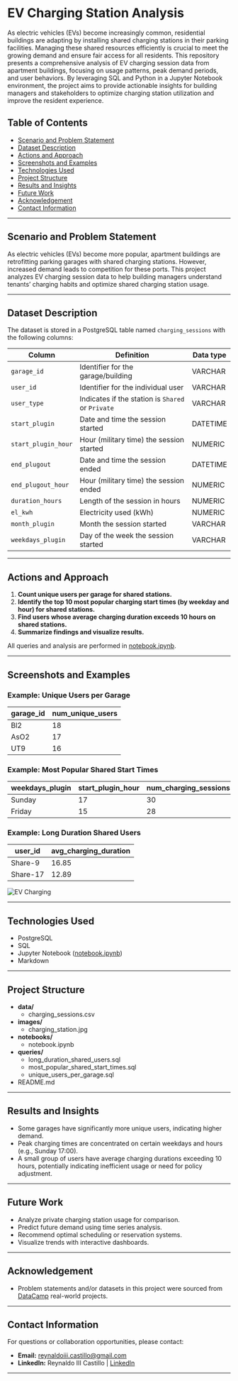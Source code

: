 # EV Charging Station Analysis

As electric vehicles (EVs) become increasingly common, residential buildings are adapting by installing shared charging stations in their parking facilities. Managing these shared resources efficiently is crucial to meet the growing demand and ensure fair access for all residents. This repository presents a comprehensive analysis of EV charging session data from apartment buildings, focusing on usage patterns, peak demand periods, and user behaviors. By leveraging SQL and Python in a Jupyter Notebook environment, the project aims to provide actionable insights for building managers and stakeholders to optimize charging station utilization and improve the resident experience.

## Table of Contents

- [Scenario and Problem Statement](#scenario-and-problem-statement)
- [Dataset Description](#dataset-description)
- [Actions and Approach](#actions-and-approach)
- [Screenshots and Examples](#screenshots-and-examples)
- [Technologies Used](#technologies-used)
- [Project Structure](#project-structure)
- [Results and Insights](#results-and-insights)
- [Future Work](#future-work)
- [Acknowledgement](#acknowledgement)
- [Contact Information](#contact-information)

---

## Scenario and Problem Statement

As electric vehicles (EVs) become more popular, apartment buildings are retrofitting parking garages with shared charging stations. However, increased demand leads to competition for these ports. This project analyzes EV charging session data to help building managers understand tenants’ charging habits and optimize shared charging station usage.

---

## Dataset Description

The dataset is stored in a PostgreSQL table named `charging_sessions` with the following columns:

| Column              | Definition                                        | Data type |
| ------------------- | ------------------------------------------------- | --------- |
| `garage_id`         | Identifier for the garage/building                | VARCHAR   |
| `user_id`           | Identifier for the individual user                | VARCHAR   |
| `user_type`         | Indicates if the station is `Shared` or `Private` | VARCHAR   |
| `start_plugin`      | Date and time the session started                 | DATETIME  |
| `start_plugin_hour` | Hour (military time) the session started          | NUMERIC   |
| `end_plugout`       | Date and time the session ended                   | DATETIME  |
| `end_plugout_hour`  | Hour (military time) the session ended            | NUMERIC   |
| `duration_hours`    | Length of the session in hours                    | NUMERIC   |
| `el_kwh`            | Electricity used (kWh)                            | NUMERIC   |
| `month_plugin`      | Month the session started                         | VARCHAR   |
| `weekdays_plugin`   | Day of the week the session started               | VARCHAR   |

---

## Actions and Approach

1. **Count unique users per garage for shared stations.**
2. **Identify the top 10 most popular charging start times (by weekday and hour) for shared stations.**
3. **Find users whose average charging duration exceeds 10 hours on shared stations.**
4. **Summarize findings and visualize results.**

All queries and analysis are performed in [notebook.ipynb](notebooks/notebook.ipynb).

---

## Screenshots and Examples

### Example: Unique Users per Garage

| garage_id | num_unique_users |
| --------- | ---------------- |
| Bl2       | 18               |
| AsO2      | 17               |
| UT9       | 16               |

### Example: Most Popular Shared Start Times

| weekdays_plugin | start_plugin_hour | num_charging_sessions |
| --------------- | ----------------- | --------------------- |
| Sunday          | 17                | 30                    |
| Friday          | 15                | 28                    |

### Example: Long Duration Shared Users

| user_id  | avg_charging_duration |
| -------- | --------------------- |
| Share-9  | 16.85                 |
| Share-17 | 12.89                 |

![EV Charging](images/charging_station.jpg)

---

## Technologies Used

- PostgreSQL
- SQL
- Jupyter Notebook ([notebook.ipynb](notebooks/notebook.ipynb))
- Markdown

---

## Project Structure

- **data/**
  - charging_sessions.csv
- **images/**
  - charging_station.jpg
- **notebooks/**
  - notebook.ipynb
- **queries/**
  - long_duration_shared_users.sql
  - most_popular_shared_start_times.sql
  - unique_users_per_garage.sql
- README.md

---

## Results and Insights

- Some garages have significantly more unique users, indicating higher demand.
- Peak charging times are concentrated on certain weekdays and hours (e.g., Sunday 17:00).
- A small group of users have average charging durations exceeding 10 hours, potentially indicating inefficient usage or need for policy adjustment.

---

## Future Work

- Analyze private charging station usage for comparison.
- Predict future demand using time series analysis.
- Recommend optimal scheduling or reservation systems.
- Visualize trends with interactive dashboards.

---

## Acknowledgement

- Problem statements and/or datasets in this project were sourced from [DataCamp](https://www.datacamp.com/) real-world projects.

---

## Contact Information

For questions or collaboration opportunities, please contact:

- **Email:** reynaldoiii.castillo@gmail.com
- **LinkedIn:** Reynaldo III Castillo | [LinkedIn](https://www.linkedin.com/in/reynaldo-iii-castillo-975120303)

---
